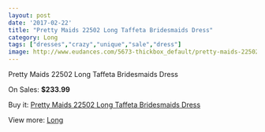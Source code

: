 ```yaml
---
layout: post
date: '2017-02-22'
title: "Pretty Maids 22502 Long Taffeta Bridesmaids Dress"
category: Long
tags: ["dresses","crazy","unique","sale","dress"]
image: http://www.eudances.com/5673-thickbox_default/pretty-maids-22502-long-taffeta-bridesmaids-dress.jpg
---
```

Pretty Maids 22502 Long Taffeta Bridesmaids Dress

On Sales: **$233.99**
<a href="https://www.eudances.com/en/long/1967-pretty-maids-22502-long-taffeta-bridesmaids-dress.html"><amp-img layout="responsive" width="600" height="600" src="//www.eudances.com/5673-thickbox_default/pretty-maids-22502-long-taffeta-bridesmaids-dress.jpg" alt="Pretty Maids 22502 Long Taffeta Bridesmaids Dress 0" /></a>
<a href="https://www.eudances.com/en/long/1967-pretty-maids-22502-long-taffeta-bridesmaids-dress.html"><amp-img layout="responsive" width="600" height="600" src="//www.eudances.com/5674-thickbox_default/pretty-maids-22502-long-taffeta-bridesmaids-dress.jpg" alt="Pretty Maids 22502 Long Taffeta Bridesmaids Dress 1" /></a>

Buy it: [Pretty Maids 22502 Long Taffeta Bridesmaids Dress](https://www.eudances.com/en/long/1967-pretty-maids-22502-long-taffeta-bridesmaids-dress.html "Pretty Maids 22502 Long Taffeta Bridesmaids Dress")

View more: [Long](https://www.eudances.com/en/21-long "Long")